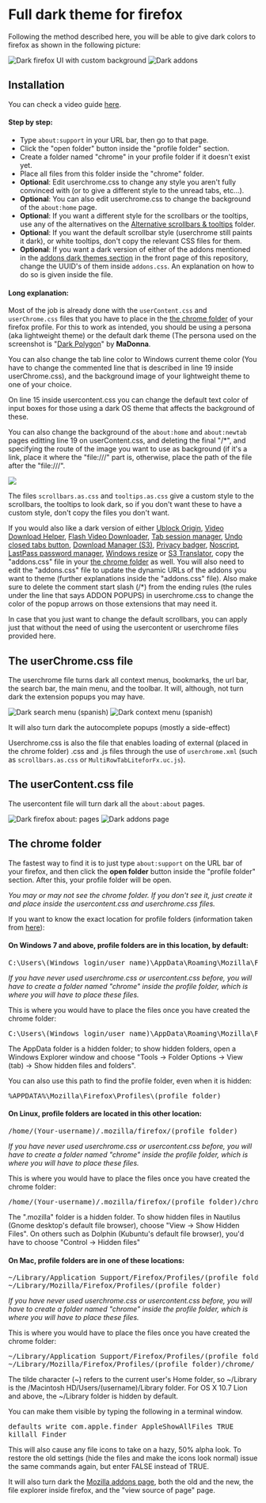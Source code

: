 <h1>Full dark theme for firefox</h1>
<p>Following the method described here, you will be able to give dark colors to firefox as shown in the following picture:</p>

<img src="https://i.imgur.com/zNKhEV6.png" title="Dark firefox UI with custom background" />

<img src="https://i.imgur.com/m7TGyqz.png" title="Dark addons" />

<h2>Installation</h2>
<p>You can check a video guide <a href="https://youtu.be/kNHe6XDgUN4">here</a>.</p>

<h4>Step by step:</h4>
<ul>
  <li>Type <code>about:support</code> in your URL bar, then go to that page.</li>
  <li>Click the "open folder" button inside the "profile folder" section.</li>
  <li>Create a folder named "chrome" in your profile folder if it doesn't exist yet.</li>
  <li>Place all files from this folder inside the "chrome" folder.</li>
  <li><b>Optional</b>: Edit userchrome.css to change any style you aren't fully convinced with (or to give a different style to the unread tabs, etc...).</li>
  <li><b>Optional</b>: You can also edit userchrome.css to change the background of the <code>about:home</code> page.</li>
  <li><b>Optional</b>: If you want a different style for the scrollbars or the tooltips, use any of the alternatives on the <a href="https://github.com/Izheil/Quantum-Nox-Firefox-Dark-Full-Theme/tree/master/Full%20dark%20theme/Alternative%20scrollbars%20%26%20tooltips">Alternative scrollbars & tooltips</a> folder.</li>
  <li><b>Optional</b>: If you want the default scrollbar style (userchrome still paints it dark), or white tooltips, don't copy the relevant CSS files for them.</li>
  <li><b>Optional</b>: If you want a dark version of either of the addons mentioned in the <a href="https://github.com/Izheil/Quantum-Nox-Firefox-Dark-Full-Theme#addon-dark-themes">addons dark themes section</a> in the front page of this repository, change the UUID's of them inside <code>addons.css</code>. An explanation on how to do so is given inside the file.</li>
</ul>

<h4>Long explanation:</h4>
<p>Most of the job is already done with the <code>userContent.css</code> and <code>userChrome.css</code>  files that you have to place in the 
<a href="https://github.com/Izheil/Quantum-Nox-Firefox-Dark-Full-Theme/tree/master/Full%20dark%20theme#the-chrome-folder">the chrome folder</a> of your firefox profile. For this to work as intended, you should be using a persona (aka lightweight theme) or the default dark theme (The persona used on the screenshot is "<a href="https://addons.mozilla.org/es/firefox/addon/polygon-dark-by-madonna/">Dark Polygon</a>" by <b>MaDonna</b>.</p>
<p>You can also change the tab line color to Windows current theme color (You have to change the commented line that is described in line 19 inside userChrome.css), and the background image of your lightweight theme to one of your choice.</p>
<p>On line 15 inside usercontent.css you can change the default text color of input boxes for those using a dark OS theme that affects the background of these.</p>
<p>You can also change the background of the <code>about:home</code> and <code>about:newtab</code> pages editting line 19 on userContent.css, and deleting the final "/*", and specifying the route of the image you want to use as background (if it's a link, place it where the "file:///" part is, otherwise, place the path of the file after the "file:///".</p>
<img src="https://i.imgur.com/OhKiBCI.png"></li>
<p>The files <code>scrollbars.as.css</code> and <code>tooltips.as.css</code> give a custom style to the scrollbars, the tooltips to look dark, so if you don't want these to have a custom style, don't copy the files you don't want.</p>
<p>If you would also like a dark version of either <a href="https://addons.mozilla.org/es/firefox/addon/ublock-origin/">Ublock Origin</a>, <a href="https://addons.mozilla.org/es/firefox/addon/video-downloadhelper/">Video Download Helper</a>, <a href="https://addons.mozilla.org/es/firefox/addon/flash-video-downloader/">Flash Video Downloader</a>, <a href="https://addons.mozilla.org/es/firefox/addon/tab-session-manager/">Tab session manager</a>, <a href="https://addons.mozilla.org/es/firefox/addon/undo-closed-tabs-revived/">Undo closed tabs button</a>, <a href="https://addons.mozilla.org/es/firefox/addon/s3download-statusbar/">Download Manager (S3)</a>, <a href="https://addons.mozilla.org/es/firefox/addon/privacy-badger17/">Privacy badger</a>, <a href="https://addons.mozilla.org/es/firefox/addon/noscript/">Noscript</a>, <a href="https://addons.mozilla.org/es/firefox/addon/lastpass-password-manager/">LastPass password manager</a>, <a href="https://addons.mozilla.org/en-US/firefox/addon/window-resize/">Windows resize</a> or <a href="https://addons.mozilla.org/es/firefox/addon/s3google-translator/">S3 Translator</a>, copy the "addons.css" file in your <a href="https://github.com/Izheil/Quantum-Nox-Firefox-Dark-Full-Theme/tree/master/Theme%20colors#the-chrome-folder">the chrome folder</a> as well. You will also need to edit the "addons.css" file to update the dynamic URLs of the addons you want to theme (further explanations inside the "addons.css" file). Also make sure to delete the comment start slash (/*) from the ending rules (the rules under the line that says ADDON POPUPS) in userchrome.css to change the color of the popup arrows on those extensions that may need it.</p>
<p>In case that you just want to change the default scrollbars, you can apply just that without the need
of using the usercontent or userchrome files provided here.</p>

<h2>The userChrome.css file</h2>

<p>The userchrome file turns dark all context menus, bookmarks, the url bar, the search bar, the main menu, and the toolbar. 
It will, although, not turn dark the extension popups you may have. <p>
<img src="https://i.imgur.com/wWjBcqz.png" title="Dark search menu (spanish)" />
<img src="https://i.imgur.com/7zj3SSq.png" title="Dark context menu (spanish)" />
<p>It will also turn dark the autocomplete popups (mostly a side-effect)</p>
<p>Userchrome.css is also the file that enables loading of external (placed in the chrome folder) .css and .js files through the use of <code>userchrome.xml</code> (such as <code>scrollbars.as.css</code> or <code>MultiRowTabLiteforFx.uc.js</code>).</p>

<h2>The userContent.css file</h2>

<p>The usercontent file will turn dark all the <code>about:about</code> pages.</p>
<img src="https://i.imgur.com/mKWPUSk.png" title="Dark firefox about: pages" />
<img src="https://i.imgur.com/97ebC1x.png" title="Dark addons page" />

<h2>The chrome folder</h2>
<p>The fastest way to find it is to just type <code>about:support</code> on the URL bar of your firefox, and then click the <b>open folder</b> button inside the "profile folder" section. After this, your profile folder will be open.</p>

<p><i>You may or may not see the chrome folder. If you don't see it, just create it and place inside the usercontent.css and userchrome.css files.</i></p>

<p>If you want to know the exact location for profile folders (information taken from <a href="http://kb.mozillazine.org/Profile_folder_-_Firefox">here</a>):</p>

<h4>On Windows 7 and above, profile folders are in this location, by default:</h4>

<pre>C:\Users\(Windows login/user name)\AppData\Roaming\Mozilla\Firefox\Profiles\(profile folder)</pre>

<p><i>If you have never used userchrome.css or usercontent.css before, you will have to create a folder named "chrome" inside the profile folder, which is where you will have to place these files.</i></p>

<p>This is where you would have to place the files once you have created the chrome folder:</p>

<pre>C:\Users\(Windows login/user name)\AppData\Roaming\Mozilla\Firefox\Profiles\(profile folder)\chrome\</pre>
  
<p>The AppData folder is a hidden folder; to show hidden folders, open a Windows Explorer window and choose "Tools → Folder Options → View (tab) → Show hidden files and folders".</p>

<p>You can also use this path to find the profile folder, even when it is hidden:</p>

<pre>%APPDATA%\Mozilla\Firefox\Profiles\(profile folder)</pre>

<h4>On Linux, profile folders are located in this other location:</h4>

<pre>/home/(Your-username)/.mozilla/firefox/(profile folder)</pre>

<p><i>If you have never used userchrome.css or usercontent.css before, you will have to create a folder named "chrome" inside the profile folder, which is where you will have to place these files.</i></p>

<p>This is where you would have to place the files once you have created the chrome folder:</p>

<pre>/home/(Your-username)/.mozilla/firefox/(profile folder)/chrome/</pre>

<p>The ".mozilla" folder is a hidden folder. To show hidden files in Nautilus (Gnome desktop's default file browser), choose "View -> Show Hidden Files". On others such as Dolphin (Kubuntu's default file browser), you'd have to choose "Control -> Hidden files"</p>

<h4>On Mac, profile folders are in one of these locations:</h4>

<pre>~/Library/Application Support/Firefox/Profiles/(profile folder)
~/Library/Mozilla/Firefox/Profiles/(profile folder)</pre>

<p><i>If you have never used userchrome.css or usercontent.css before, you will have to create a folder named "chrome" inside the profile folder, which is where you will have to place these files.</i></p>

<p>This is where you would have to place the files once you have created the chrome folder:</p>

<pre>~/Library/Application Support/Firefox/Profiles/(profile folder)/chrome
~/Library/Mozilla/Firefox/Profiles/(profile folder)/chrome/</pre>

<p>The tilde character (~) refers to the current user's Home folder, so ~/Library is the /Macintosh HD/Users/(username)/Library folder. For OS X 10.7 Lion and above, the ~/Library folder is hidden by default.</p>

<p>You can make them visible by typing the following in a terminal window.</p>
<pre>defaults write com.apple.finder AppleShowAllFiles TRUE
killall Finder</pre>
<p>This will also cause any file icons to take on a hazy, 50% alpha look. To restore the old settings (hide the files and make the icons look normal) issue the same commands again, but enter FALSE instead of TRUE.<p>

<p>It will also turn dark the <a href="https://addons.mozilla.org">Mozilla addons page</a>, both the old and the new, the file explorer inside firefox, and the "view source of page" page.</p>
